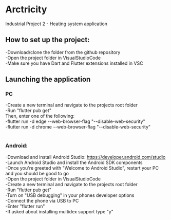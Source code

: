 # Arctricity

Industrial Project 2 - Heating system application

## How to set up the project:<br />
-Download/clone the folder from the github repository<br />
-Open the project folder in VisualStudioCode<br />
-Make sure you have Dart and Flutter extensions installed in VSC<br />



## Launching the application<br />
### PC<br />
-Create a new terminal and navigate to the projects root folder<br />
-Run "flutter pub get"<br />
Then, enter one of the following:<br />
-flutter run -d edge --web-browser-flag "--disable-web-security"<br />
-flutter run -d chrome --web-browser-flag "--disable-web-security"<br />
<br />

### Android:<br />
-Download and install Android Studio: https://developer.android.com/studio<br />
-Launch Android Studio and install the Android SDK components<br />
-Once you're greeted with "Welcome to Android Studio", restart your PC and you should be good to go<br />
-Open the project folder in VisualStudioCode<br />
-Create a new terminal and navigate to the projects root folder<br />
-Run "flutter pub get"<br />
-Turn on "USB debugging" in your phones developer options<br />
-Connect the phone via USB to PC<br />
-Enter "flutter run"<br />
-If asked about installing multidex support type "y"<br />
